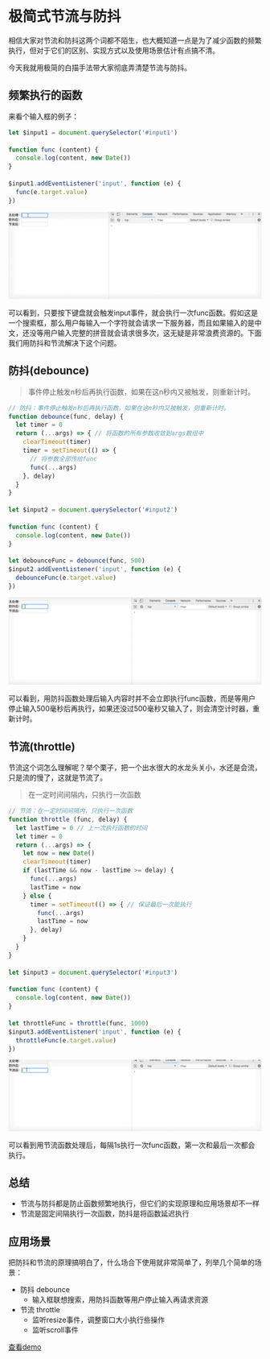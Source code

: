 # 极简式节流与防抖

相信大家对节流和防抖这两个词都不陌生，也大概知道一点是为了减少函数的频繁执行，但对于它们的区别、实现方式以及使用场景估计有点搞不清。

今天我就用极简的白描手法带大家彻底弄清楚节流与防抖。

## 频繁执行的函数

来看个输入框的例子：

```javascript
let $input1 = document.querySelector('#input1')

function func (content) {
  console.log(content, new Date())
}

$input1.addEventListener('input', function (e) {
  func(e.target.value)
})
```

![](../assets/06/01.gif)

可以看到，只要按下键盘就会触发input事件，就会执行一次func函数。假如这是一个搜索框，那么用户每输入一个字符就会请求一下服务器，而且如果输入的是中文，还没等用户输入完整的拼音就会请求很多次，这无疑是非常浪费资源的。下面我们用防抖和节流解决下这个问题。

## 防抖(debounce)

> 事件停止触发n秒后再执行函数，如果在这n秒内又被触发，则重新计时。

```javascript
// 防抖：事件停止触发n秒后再执行函数，如果在这n秒内又被触发，则重新计时。
function debounce(func, delay) {
  let timer = 0
  return (...args) => { // 将函数的所有参数收敛到args数组中
    clearTimeout(timer)
    timer = setTimeout(() => {
      // 将参数全部传给func
      func(...args)
    }, delay)
  }
}

let $input2 = document.querySelector('#input2')

function func (content) {
  console.log(content, new Date())
}

let debounceFunc = debounce(func, 500)
$input2.addEventListener('input', function (e) {
  debounceFunc(e.target.value)
})
```

![](../assets/06/02.gif)

可以看到，用防抖函数处理后输入内容时并不会立即执行func函数，而是等用户停止输入500毫秒后再执行，如果还没过500毫秒又输入了，则会清空计时器，重新计时。

## 节流(throttle)

节流这个词怎么理解呢？举个栗子，把一个出水很大的水龙头关小，水还是会流，只是流的慢了，这就是节流了。

> 在一定时间间隔内，只执行一次函数

```javascript
// 节流：在一定时间间隔内，只执行一次函数
function throttle (func, delay) {
  let lastTime = 0 // 上一次执行函数的时间
  let timer = 0
  return (...args) => {
    let now = new Date()
    clearTimeout(timer)
    if (lastTime && now - lastTime >= delay) {
      func(...args)
      lastTime = now
    } else {
      timer = setTimeout(() => { // 保证最后一次能执行
        func(...args)
        lastTime = now
      }, delay)
    }
  }
}

let $input3 = document.querySelector('#input3')

function func (content) {
  console.log(content, new Date())
}

let throttleFunc = throttle(func, 1000)
$input3.addEventListener('input', function (e) {
  throttleFunc(e.target.value)
})
```

![](../assets/06/03.gif)

可以看到用节流函数处理后，每隔1s执行一次func函数，第一次和最后一次都会执行。

## 总结

- 节流与防抖都是防止函数频繁地执行，但它们的实现原理和应用场景却不一样
- 节流是固定间隔执行一次函数，防抖是将函数延迟执行

## 应用场景

把防抖和节流的原理搞明白了，什么场合下使用就非常简单了，列举几个简单的场景：

- 防抖 debounce
  - 输入框联想搜索，用防抖函数等用户停止输入再请求资源
- 节流 throttle
  - 监听resize事件，调整窗口大小执行些操作
  - 监听scroll事件


[查看demo](https://greenfavo.github.io/blog/demo/debounce-throttle.html)
